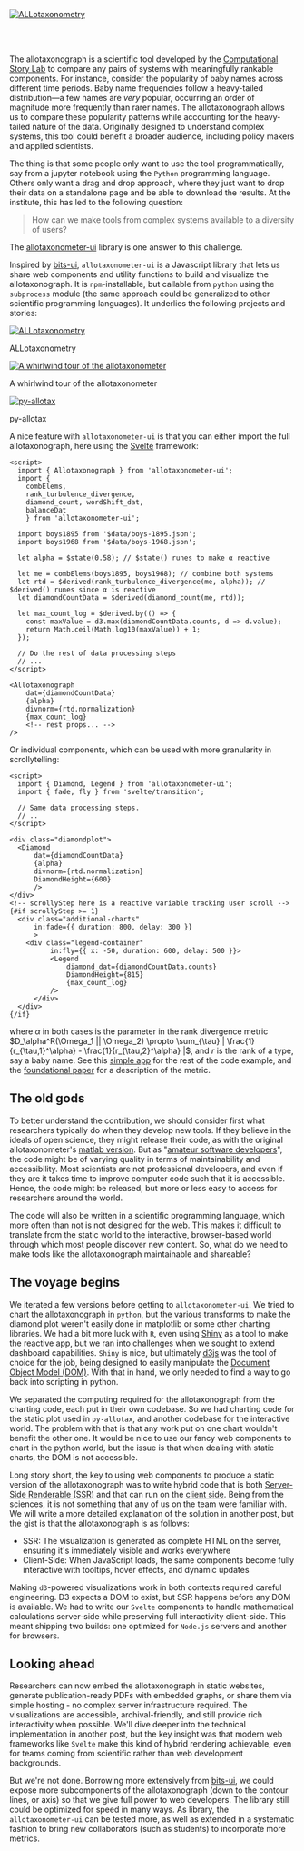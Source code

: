 
<a href="https://vermont-complex-systems.github.io/complex-stories/allotaxonometry" target="_blank" rel="noopener" style="display: block; padding-bottom: 3rem;">
    <img src="/py_allotax_example005-crop.jpg" alt="ALLotaxonometry">
</a>

The allotaxonograph is a scientific tool developed by the [Computational Story Lab](https://compstorylab.org/) to compare any pairs of systems with meaningfully rankable components. For instance, consider the popularity of baby names across different time periods. Baby name frequencies follow a heavy-tailed distribution—a few names are *very* popular, occurring an order of magnitude more frequently than rarer names. The allotaxonograph allows us to compare these popularity patterns while accounting for the heavy-tailed nature of the data. Originally designed to understand complex systems, this tool could benefit a broader audience, including policy makers and applied scientists.

The thing is that some people only want to use the tool programmatically, say from a jupyter notebook using the `Python` programming language. Others only want a drag and drop approach, where they just want to drop their data on a standalone page and be able to download the results. At the institute, this has led to the following question:

> How can we make tools from complex systems available to a diversity of users?

The [allotaxonometer-ui](https://github.com/Vermont-Complex-Systems/allotaxonometer-ui) library is one answer to this challenge. 

Inspired by [bits-ui](https://bits-ui.com/), `allotaxonometer-ui` is a Javascript library that lets us share web components and utility functions to build and visualize the allotaxonograph. It is `npm`-installable, but callable from `python` using the `subprocess` module (the same approach could be generalized to other scientific programming languages). It underlies the following projects and stories:

<div class="image-grid">
  
  <div class="image-item">
    <a href="https://vermont-complex-systems.github.io/complex-stories/allotaxonometry" target="_blank" rel="noopener">
      <img src="/common/thumbnails/screenshots/allotaxonometry.jpg" alt="ALLotaxonometry">
    </a>
    <p class="image-caption">ALLotaxonometry</p>
  </div>
  
  <div class="image-item" style="max-width:90%;">
    <a href="https://vermont-complex-systems.github.io/complex-stories/allotax-scrolly" target="_blank" rel="noopener">
      <img src="/common/thumbnails/screenshots/allotax-scrolly.jpg" alt="A whirlwind tour of the allotaxonometer">
    </a>
    <p class="image-caption">A whirlwind tour of the allotaxonometer</p>
  </div>

  <div class="image-item">
    <a href="https://github.com/compstorylab/py-allotax" target="_blank" rel="noopener">
      <img src="/Allotax.jpg" alt="py-allotax">
    </a>
    <p class="image-caption">py-allotax</p>
  </div>
</div>

A nice feature with `allotaxonometer-ui` is that you can either import the full allotaxonograph, here using the [Svelte](https://svelte.dev/) framework:

```svelte
<script>
  import { Allotaxonograph } from 'allotaxonometer-ui';
  import { 
    combElems, 
    rank_turbulence_divergence, 
    diamond_count, wordShift_dat, 
    balanceDat 
    } from 'allotaxonometer-ui';
  
  import boys1895 from '$data/boys-1895.json';
  import boys1968 from '$data/boys-1968.json';

  let alpha = $state(0.58); // $state() runes to make α reactive

  let me = combElems(boys1895, boys1968); // combine both systems
  let rtd = $derived(rank_turbulence_divergence(me, alpha)); // $derived() runes since α is reactive
  let diamondCountData = $derived(diamond_count(me, rtd));
  
  let max_count_log = $derived.by(() => {
    const maxValue = d3.max(diamondCountData.counts, d => d.value);
    return Math.ceil(Math.log10(maxValue)) + 1;
  });
  
  // Do the rest of data processing steps
  // ...
</script>

<Allotaxonograph 
    dat={diamondCountData}
    {alpha}
    divnorm={rtd.normalization}
    {max_count_log}
    <!-- rest props... -->
/>
```

Or individual components, which can be used with more granularity in scrollytelling:

```svelte
<script>
  import { Diamond, Legend } from 'allotaxonometer-ui';
  import { fade, fly } from 'svelte/transition';
  
  // Same data processing steps.
  // ..
</script>

<div class="diamondplot">
  <Diamond
      dat={diamondCountData} 
      {alpha} 
      divnorm={rtd.normalization} 
      DiamondHeight={600} 
      />
</div>
<!-- scrollyStep here is a reactive variable tracking user scroll -->
{#if scrollyStep >= 1} 
  <div class="additional-charts"  
      in:fade={{ duration: 800, delay: 300 }} 
      >
    <div class="legend-container" 
          in:fly={{ x: -50, duration: 600, delay: 500 }}>
          <Legend
              diamond_dat={diamondCountData.counts}
              DiamondHeight={815}
              {max_count_log}
          />
      </div>
  </div>
{/if}
```

where $\alpha$ in both cases is the parameter in the rank divergence metric $D_\alpha^R(\Omega_1 || \Omega_2) \propto \sum_{\tau} | \frac{1}{r_{\tau,1}^\alpha} - \frac{1}{r_{\tau,2}^\alpha} |$, and $r$ is the rank of a type, say a baby name. See this [simple app](https://github.com/Vermont-Complex-Systems/allotaxonometer-ui/blob/main/dev/apps/VanillaApp.svelte) for the rest of the code example, and the [foundational paper](https://epjdatascience.springeropen.com/articles/10.1140/epjds/s13688-023-00400-x) for a description of the metric.

## The old gods

To better understand the contribution, we should consider first what researchers typically do when they develop new tools. If they believe in the ideals of open science, they might release their code, as with the original allotaxonometer's [matlab version](https://gitlab.com/compstorylab/allotaxonometer). But as "[amateur software developers](https://www.youtube.com/watch?v=zwRdO9_GGhY)", the code might be of varying quality in terms of maintainability and accessibility. Most scientists are not professional developers, and even if they are it takes time to improve computer code such that it is accessible. Hence, the code might be released, but more or less easy to access for researchers around the world.

The code will also be written in a scientific programming language, which more often than not is not designed for the web. This makes it difficult to translate from the static world to the interactive, browser-based world through which most people discover new content. So, what do we need to make tools like the allotaxonograph maintainable and shareable?

## The voyage begins

We iterated a few versions before getting to `allotaxonometer-ui`. We tried to chart the allotaxonograph in `python`, but the various transforms to make the diamond plot weren't easily done in matplotlib or some other charting libraries. We had a bit more luck with `R`, even using [Shiny](https://shiny.posit.co/) as a tool to make the reactive app, but we ran into challenges when we sought to extend dashboard capabilities. `Shiny` is nice, but ultimately [d3js](https://d3js.org/) was the tool of choice for the job, being designed to easily manipulate the [Document Object Model (DOM)](https://developer.mozilla.org/en-US/docs/Web/API/Document_Object_Model). With that in hand, we only needed to find a way to go back into scripting in python.

We separated the computing required for the allotaxonograph from the charting code, each put in their own codebase. So we had charting code for the static plot used in `py-allotax`, and another codebase for the interactive world. The problem with that is that any work put on one chart wouldn't benefit the other one. It would be nice to use our fancy web components to chart in the python world, but the issue is that when dealing with static charts, the DOM is not accessible.

Long story short, the key to using web components to produce a static version of the allotaxonograph was to write hybrid code that is both [Server-Side Renderable (SSR)](https://developer.mozilla.org/en-US/docs/Glossary/SSR) and that can run on the [client side](https://developer.mozilla.org/en-US/docs/Glossary/CSR). Being from the sciences, it is not something that any of us on the team were familiar with. We will write a more detailed explanation of the solution in another post, but the gist is that the allotaxonograph is as follows:

- SSR: The visualization is generated as complete HTML on the server, ensuring it's immediately visible and works everywhere
- Client-Side: When JavaScript loads, the same components become fully interactive with tooltips, hover effects, and dynamic updates

Making `d3`-powered visualizations work in both contexts required careful engineering. D3 expects a DOM to exist, but SSR happens before any DOM is available. We had to write our `Svelte` components to handle mathematical calculations server-side while preserving full interactivity client-side. This meant shipping two builds: one optimized for `Node.js` servers and another for browsers. 

## Looking ahead

Researchers can now embed the allotaxonograph in static websites, generate publication-ready PDFs with embedded graphs, or share them via simple hosting - no complex server infrastructure required. The visualizations are accessible, archival-friendly, and still provide rich interactivity when possible. We'll dive deeper into the technical implementation in another post, but the key insight was that modern web frameworks like `Svelte` make this kind of hybrid rendering achievable, even for teams coming from scientific rather than web development backgrounds.

But we're not done. Borrowing more extensively from [bits-ui](https://bits-ui.com/), we could expose more subcomponents of the allotaxonograph (down to the contour lines, or axis) so that we give full power to web developers. The library still could be optimized for speed in many ways. As library, the `allotaxonometer-ui` can be tested more, as well as extended in a systematic fashion to bring new collaborators (such as students) to incorporate more metrics.